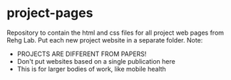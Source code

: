 # project-pages
Repository to contain the html and css files for all project web pages from Rehg Lab.
Put each new project website in a separate folder. Note: 
* PROJECTS ARE DIFFERENT FROM PAPERS!
* Don't put websites based on a single publication here
* This is for larger bodies of work, like mobile health
